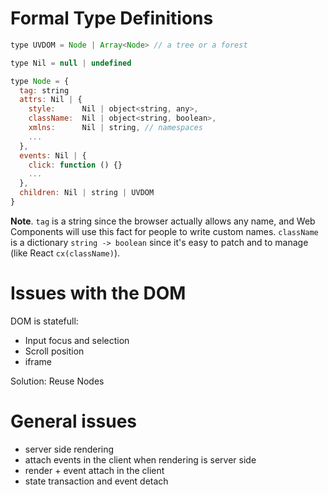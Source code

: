 # Formal Type Definitions

```js
type UVDOM = Node | Array<Node> // a tree or a forest

type Nil = null | undefined

type Node = {
  tag: string
  attrs: Nil | {
    style:      Nil | object<string, any>,
    className:  Nil | object<string, boolean>,
    xmlns:      Nil | string, // namespaces
    ...
  },
  events: Nil | {
    click: function () {}
    ...
  },
  children: Nil | string | UVDOM
}
```

**Note**. `tag` is a string since the browser actually allows any name, and Web Components will use this fact for people to write custom names. `className` is a dictionary `string -> boolean` since it's easy to patch and to manage (like React `cx(className)`).

# Issues with the DOM

DOM is statefull:

- Input focus and selection
- Scroll position
- iframe

Solution: Reuse Nodes

# General issues

- server side rendering
- attach events in the client when rendering is server side
- render + event attach in the client
- state transaction and event detach
